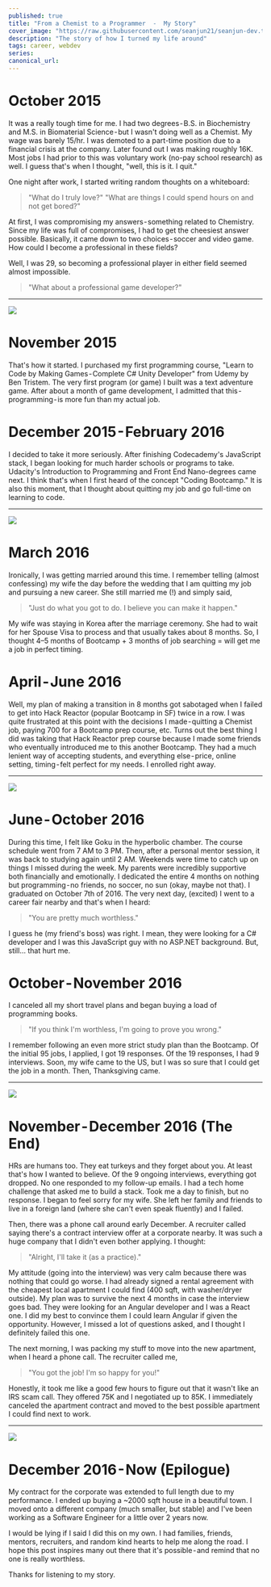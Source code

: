 ```yaml
---
published: true
title: "From a Chemist to a Programmer  -  My Story"
cover_image: "https://raw.githubusercontent.com/seanjun21/seanjun-dev.to/master/blog-posts/from-a-chemist-to-a-programmer-my-story/assets/experiment.jpeg"
description: "The story of how I turned my life around"
tags: career, webdev
series:
canonical_url:
---
```


# October 2015

It was a really tough time for me. I had two degrees - B.S. in Biochemistry and M.S. in Biomaterial Science - but I wasn't doing well as a Chemist. My wage was barely 15/hr. I was demoted to a part-time position due to a financial crisis at the company. Later found out I was making roughly 16K. Most jobs I had prior to this was voluntary work (no-pay school research) as well. I guess that's when I thought, "well, this is it. I quit."

One night after work, I started writing random thoughts on a whiteboard:

> "What do I truly love?"
> "What are things I could spend hours on and not get bored?"

At first, I was compromising my answers - something related to Chemistry. Since my life was full of compromises, I had to get the cheesiest answer possible. Basically, it came down to two choices - soccer and video game. How could I become a professional in these fields?

Well, I was 29, so becoming a professional player in either field seemed almost impossible.

> "What about a professional game developer?"

---

![](./assets/game-controllers.jpeg)

# November 2015

That's how it started. I purchased my first programming course, "Learn to Code by Making Games - Complete C# Unity Developer" from Udemy by Ben Tristem. The very first program (or game) I built was a text adventure game. After about a month of game development, I admitted that this - programming - is more fun than my actual job.

# December 2015 - February 2016

I decided to take it more seriously. After finishing Codecademy's JavaScript stack, I began looking for much harder schools or programs to take. Udacity's Introduction to Programming and Front End Nano-degrees came next. I think that's when I first heard of the concept "Coding Bootcamp." It is also this moment, that I thought about quitting my job and go full-time on learning to code.

---

![](./assets/married.jpeg)

# March 2016

Ironically, I was getting married around this time. I remember telling (almost confessing) my wife the day before the wedding that I am quitting my job and pursuing a new career. She still married me (!) and simply said,

> "Just do what you got to do. I believe you can make it happen."

My wife was staying in Korea after the marriage ceremony. She had to wait for her Spouse Visa to process and that usually takes about 8 months. So, I thought 4–5 months of Bootcamp + 3 months of job searching = will get me a job in perfect timing.

# April - June 2016

Well, my plan of making a transition in 8 months got sabotaged when I failed to get into Hack Reactor (popular Bootcamp in SF) twice in a row. I was quite frustrated at this point with the decisions I made - quitting a Chemist job, paying 700 for a Bootcamp prep course, etc. Turns out the best thing I did was taking that Hack Reactor prep course because I made some friends who eventually introduced me to this another Bootcamp. They had a much lenient way of accepting students, and everything else - price, online setting, timing - felt perfect for my needs. I enrolled right away.

---

![](./assets/dbz.jpeg)

# June - October 2016

During this time, I felt like Goku in the hyperbolic chamber. The course schedule went from 7 AM to 3 PM. Then, after a personal mentor session, it was back to studying again until 2 AM. Weekends were time to catch up on things I missed during the week. My parents were incredibly supportive both financially and emotionally. I dedicated the entire 4 months on nothing but programming - no friends, no soccer, no sun (okay, maybe not that). I graduated on October 7th of 2016. The very next day, (excited) I went to a career fair nearby and that's when I heard:

> "You are pretty much worthless."

I guess he (my friend's boss) was right. I mean, they were looking for a C# developer and I was this JavaScript guy with no ASP.NET background. But, still… that hurt me.

# October - November 2016

I canceled all my short travel plans and began buying a load of programming books.

> "If you think I'm worthless, I'm going to prove you wrong."

I remember following an even more strict study plan than the Bootcamp. Of the initial 95 jobs, I applied, I got 19 responses. Of the 19 responses, I had 9 interviews. Soon, my wife came to the US, but I was so sure that I could get the job in a month. Then, Thanksgiving came.

---

![](./assets/apex.jpeg)

# November - December 2016 (The End)

HRs are humans too. They eat turkeys and they forget about you. At least that's how I wanted to believe. Of the 9 ongoing interviews, everything got dropped. No one responded to my follow-up emails. I had a tech home challenge that asked me to build a stack. Took me a day to finish, but no response. I began to feel sorry for my wife. She left her family and friends to live in a foreign land (where she can't even speak fluently) and I failed.

Then, there was a phone call around early December. A recruiter called saying there's a contract interview offer at a corporate nearby. It was such a huge company that I didn't even bother applying. I thought:

> "Alright, I'll take it (as a practice)."

My attitude (going into the interview) was very calm because there was nothing that could go worse. I had already signed a rental agreement with the cheapest local apartment I could find (400 sqft, with washer/dryer outside). My plan was to survive the next 4 months in case the interview goes bad. They were looking for an Angular developer and I was a React one. I did my best to convince them I could learn Angular if given the opportunity. However, I missed a lot of questions asked, and I thought I definitely failed this one.

The next morning, I was packing my stuff to move into the new apartment, when I heard a phone call. The recruiter called me,

> "You got the job! I'm so happy for you!"

Honestly, it took me like a good few hours to figure out that it wasn't like an IRS scam call. They offered 75K and I negotiated up to 85K. I immediately canceled the apartment contract and moved to the best possible apartment I could find next to work.

---

![](./assets/laptop.jpeg)

# December 2016 - Now (Epilogue)

My contract for the corporate was extended to full length due to my performance. I ended up buying a ~2000 sqft house in a beautiful town. I moved onto a different company (much smaller, but stable) and I've been working as a Software Engineer for a little over 2 years now.

I would be lying if I said I did this on my own. I had families, friends, mentors, recruiters, and random kind hearts to help me along the road. I hope this post inspires many out there that it's possible - and remind that no one is really worthless.

Thanks for listening to my story.
